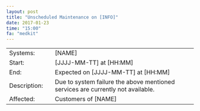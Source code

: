 ```yaml
---
layout: post
title: "Unscheduled Maintenance on [INFO]"
date: 2017-01-23
time: "15:00"
fa: "medkit"
---
```


|                    |   |                                                                      |
|--------------------|---|----------------------------------------------------------------------|
| Systems:           |   | [NAME]                                                               |
| Start:             |   | [JJJJ-MM-TT] at [HH:MM]                                              | 
| End:               |   | Expected on [JJJJ-MM-TT] at [HH:MM]                                  |    
| Description:       |   | Due to system failure the above mentioned services are currently not available. |
| Affected:          |   | Customers of [NAME] 


